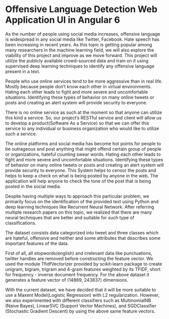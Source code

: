 # Offensive Language Detection Web Application UI in Angular 6

As the number of people using social media increases,
offensive language is widespread in any social media
like Twitter, Facebook. Hate speech has been increasing in recent
years. As this topic is getting popular among many researchers
in the machine learning field, we will also explore the viability
of this project and improve as we move forward. This project
will utilize the publicly available crowd-sourced data and train
on it using supervised deep learning techniques to identify any
offensive language present in a text.

People who use online services tend to be more aggressive
than in real life. Mostly because people don’t know each other
in virtual environments. Hating each other leads to fight and
more severe and uncomfortable situations. Identifying these
types of behavior on many online tweets or posts and creating
an alert system will provide security to everyone.

There is no online service as such at the moment so that anyone
can utilize this kind a service. So, our project’s RESTful
service and client will allow us to develop a product(Software
As a Service) so that we can offer this service to any individual
or business organization who would like to utilize such a
service.

The online platforms and social media has become hot
points for people to be outrageous and post anything that
might offend certain group of people or organizations, hateful
counting swear words. Hating each other leads to fight and
more severe and uncomfortable situations. Identifying these
types of behavior on many online tweets or posts and creating
an alert system will provide security to everyone. This System
helps to censor the posts and helps to keep a check on what is
being posted by anyone in the web. The application will help
anyone to check the tone of the post that is being posted in
the social media.

Despite having multiple ways to approach this particular
problem, we primarily focus on the identification of the
provided text using Python and deep learning techniques like
Recurrent Neural Network. After referring multiple research
papers on this topic, we realized that there are many neural
techniques that are better and suitable for such type of classifications.

The dataset consists data categorized into tweet and three
classes which are hateful, offensive and neither and some
attributes that describes some important features of the data.


First of all, all stopwords(english) and irrelevant data like
punctuations, twitter handles are removed before constructing
the feature vector. We used the module TfidfVectorizer
provided by scikit-learn package to create unigram, bigram,
trigram and 4-gram features weighted by its TFIDF, short for
frequency - inverse document frequency. For the above dataset
it generates a feature vector of (14869, 243837) dimensions.

With the current dataset, we have decided that it will be
more suitable to use a Maxent Model(Logistic Regression)
with L2 regularization. However, we also experimented with
different classifiers such as MultinomialNB (Naive Bayes),
LinearSVC (Support Vector Machines), and SGDClassifier
(Stochastic Gradient Descent) by using the above same feature
vectors.

